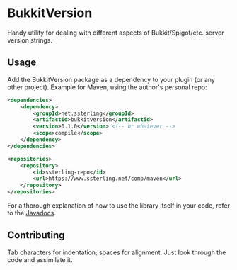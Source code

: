 BukkitVersion
=============

Handy utility for dealing with different aspects of
Bukkit/Spigot/etc. server version strings.

Usage
-----

Add the BukkitVersion package as a dependency to your plugin
(or any other project).
Example for Maven, using the author's personal repo:

```xml
<dependencies>
	<dependency>
		<groupId>net.ssterling</groupId>
		<artifactId>bukkitversion</artifactid>
		<version>0.1.0</version> <!-- or whatever -->
		<scope>compile</scope>
	</dependency>
</dependencies>

<repositories>
	<repository>
		<id>ssterling-repo</id>
		<url>https://www.ssterling.net/comp/maven</url>
	</repository>
</repositories>
```

For a thorough explanation of how to use the library itself
in your code, refer to the [Javadocs](//www.ssterling.net/comp/javadoc/bukkitversion/).

Contributing
------------

Tab characters for indentation; spaces for alignment.
Just look through the code and assimilate it.
